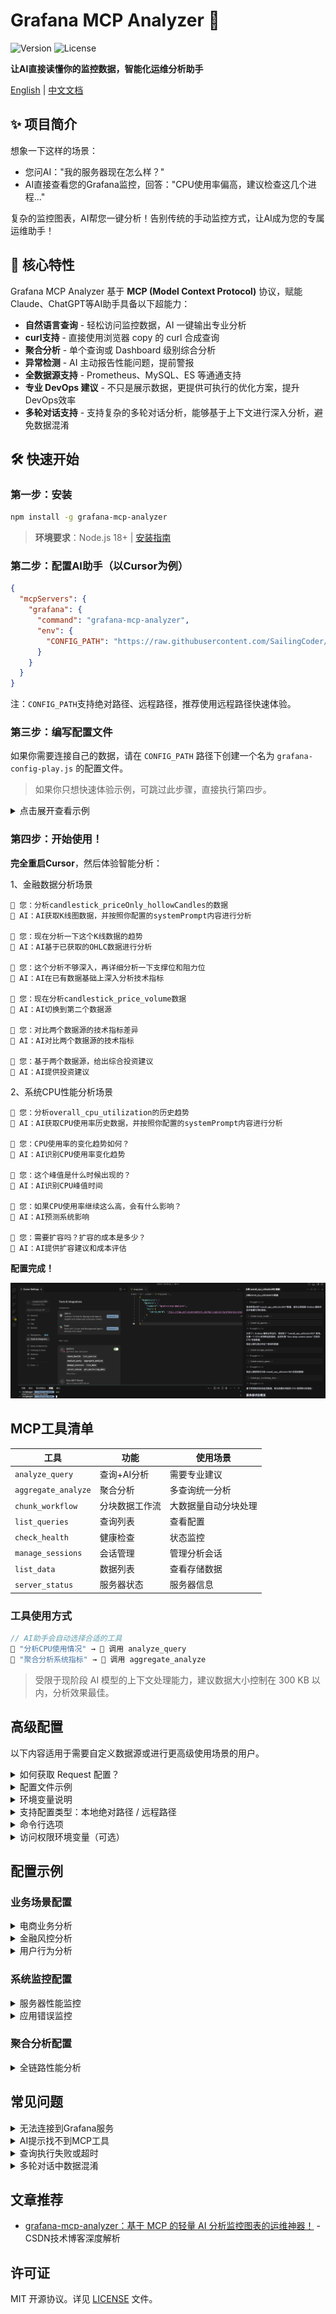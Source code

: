 # Grafana MCP Analyzer 🤖

![Version](https://img.shields.io/npm/v/grafana-mcp-analyzer) ![License](https://img.shields.io/npm/l/grafana-mcp-analyzer) 

**让AI直接读懂你的监控数据，智能化运维分析助手**

[English](https://github.com/SailingCoder/grafana-mcp-analyzer/blob/main/README_EN.md) | [中文文档](https://github.com/SailingCoder/grafana-mcp-analyzer/blob/main/README.md)

## ✨ 项目简介

想象一下这样的场景：

* 您问AI："我的服务器现在怎么样？"
* AI直接查看您的Grafana监控，回答："CPU使用率偏高，建议检查这几个进程..."

复杂的监控图表，AI帮您一键分析！告别传统的手动监控方式，让AI成为您的专属运维助手！

## 🚀 核心特性

Grafana MCP Analyzer 基于 **MCP (Model Context Protocol)** 协议，赋能Claude、ChatGPT等AI助手具备以下超能力：

-   **自然语言查询** - 轻松访问监控数据，AI 一键输出专业分析
-   **curl支持** - 直接使用浏览器 copy 的 curl 合成查询
-   **聚合分析** - 单个查询或 Dashboard 级别综合分析
-   **异常检测** - AI 主动报告性能问题，提前警报
-   **全数据源支持** - Prometheus、MySQL、ES 等通通支持
-   **专业 DevOps 建议** - 不只是展示数据，更提供可执行的优化方案，提升DevOps效率
-   **多轮对话支持** - 支持复杂的多轮对话分析，能够基于上下文进行深入分析，避免数据混淆

## 🛠️ 快速开始

### 第一步：安装

```bash
npm install -g grafana-mcp-analyzer
```

> **环境要求**：Node.js 18+ | [安装指南](https://blog.csdn.net/qq_37834631/article/details/148457021?spm=1001.2014.3001.5501)

### 第二步：配置AI助手（以Cursor为例）

```json
{
  "mcpServers": {
    "grafana": {
      "command": "grafana-mcp-analyzer",
      "env": {
        "CONFIG_PATH": "https://raw.githubusercontent.com/SailingCoder/grafana-mcp-analyzer/main/config/grafana-config-play.js"
      }
    }
  }
}
```

注：`CONFIG_PATH`支持绝对路径、远程路径，推荐使用远程路径快速体验。

### 第三步：编写配置文件

如果你需要连接自己的数据，请在 `CONFIG_PATH` 路径下创建一个名为 `grafana-config-play.js` 的配置文件。

> 如果你只想快速体验示例，可跳过此步骤，直接执行第四步。

<details>
<summary>点击展开查看示例</summary>

```javascript
/**
 * 基于Grafana Play演示实例的配置文件
 * 数据源(狗狗币OHLC数据)：https://play.grafana.org/d/candlesticksss/candlestick2?orgId=1&from=2021-07-13T22:13:30.740Z&to=2021-07-13T22:46:18.921Z&timezone=utc
 * 以下配置文件内容来源：https://raw.githubusercontent.com/SailingCoder/grafana-mcp-analyzer/main/config/grafana-config-play.js
 * Request 配置方式：支持 http api 和 curl
 */
const config = {
  // Grafana服务器地址
  baseUrl: 'https://play.grafana.org',
  
  // 默认请求头
  defaultHeaders: {
    'Content-Type': 'application/json',
    'Accept': 'application/json, text/plain, */*'
  },

  // 健康检查配置
  healthCheck: {
    url: 'api/health'
  },

  // 查询定义
  queries: {
    // Price Only, Hollow Candles
    // 使用HTTP API格式
    // 地址：https://play.grafana.org/d/candlestick/candlestick?orgId=1&from=2021-07-13T22:13:30.740Z&to=2021-07-13T22:46:18.921Z&timezone=utc&viewPanel=panel-7
    candlestick_priceOnly_hollowCandles: {
      url: 'api/ds/query',
      method: 'POST',
      params: {
        ds_type: 'grafana-testdata-datasource',
        requestId: 'SQR279'
      },
      headers: {
        'accept': 'application/json, text/plain, */*',
        'accept-language': 'zh-CN,zh;q=0.9',
        'cache-control': 'no-cache',
        'content-type': 'application/json',
        'origin': 'https://play.grafana.org',
        'pragma': 'no-cache',
        'priority': 'u=1, i',
        'referer': 'https://play.grafana.org/d/candlestick/candlestick?orgId=1&from=2021-07-13T22:13:30.740Z&to=2021-07-13T22:46:18.921Z&timezone=utc&viewPanel=panel-7',
        'sec-ch-ua': '"Not)A;Brand";v="8", "Chromium";v="138", "Google Chrome";v="138"',
        'sec-ch-ua-mobile': '?0',
        'sec-ch-ua-platform': '"macOS"',
        'sec-fetch-dest': 'empty',
        'sec-fetch-mode': 'cors',
        'sec-fetch-site': 'same-origin',
        'traceparent': '00-f0f1243b82acf0e362fd1f836565154a-fc3a173d3190c9df-01',
        'user-agent': 'Mozilla/5.0 (Macintosh; Intel Mac OS X 10_15_7) AppleWebKit/537.36 (KHTML, like Gecko) Chrome/138.0.0.0 Safari/537.36',
        'x-dashboard-title': 'Candlestick',
        'x-dashboard-uid': 'candlestick',
        'x-datasource-uid': 'PD8C576611E62080A',
        'x-grafana-device-id': '49c7d4ecdeee88ab5dde64deffa8ea2e',
        'x-grafana-org-id': '1',
        'x-panel-id': '7',
        'x-panel-plugin-id': 'candlestick',
        'x-panel-title': 'Price Only, Hollow Candles',
        'x-plugin-id': 'grafana-testdata-datasource'
      },
      data: {
        queries: [{
          csvFileName: "ohlc_dogecoin.csv",
          refId: "A",
          scenarioId: "csv_file",
          datasource: {
            type: "grafana-testdata-datasource",
            uid: "PD8C576611E62080A"
          },
          datasourceId: 454,
          intervalMs: 2000,
          maxDataPoints: 1180
        }],
        from: "1626214410740",
        to: "1626216378921"
      },
      systemPrompt: `您是狗狗币K线图分析专家。

**分析重点**：
1. 价格趋势识别 - 识别主要趋势方向(上涨/下跌/横盘)
2. 关键价位分析 - 找出支撑位和阻力位
3. 交易机会评估 - 基于K线形态识别入场时机
4. 风险评估 - 提供风险提示和投资建议

**输出格式**：
## 图表概览
- 时间范围：[具体时间]
- 价格范围：[最高价-最低价] 
- 主要趋势：[上涨/下跌/横盘]

## 技术分析
- 支撑位：[价格水平]
- 阻力位：[价格水平]
- 关键行为：[重要价格行为]

## 交易建议
- 短期方向：[看涨/看跌/中性]
- 关键价位：[关注价位]
- 风险提示：[重要提醒]`
    },
    // faro-shop-control-plane - Overall CPU Utilization
    // 使用 cUrl 格式
    // 地址：https://play.grafana.org/d/cNMLIAFK/cpu-utilization-details-cores?var-interval=$__auto&orgId=1&from=now-3h&to=now&timezone=browser&var-host=faro-shop-control-plane&var-cpu=$__all&viewPanel=panel-22
    overall_cpu_utilization: {
      curl: `curl 'https://play.grafana.org/api/ds/query?ds_type=prometheus&requestId=SQR112' \
  -H 'accept: application/json, text/plain, */*' \
  -H 'accept-language: zh-CN,zh;q=0.9' \
  -H 'cache-control: no-cache' \
  -H 'content-type: application/json' \
  -b '_ga=GA1.2.1909983567.1753671369; _gid=GA1.2.532774264.1753671369; rl_page_init_referrer=RudderEncrypt%3AU2FsdGVkX1%2B2lASJjXBqxv6%2FOpvlv5ClRT5vw%2BELHuE%3D; rl_page_init_referring_domain=RudderEncrypt%3AU2FsdGVkX19MSXh%2BQbiHW5f9mLAaP3ghy%2FcJZIk9zhI%3D; intercom-id-agpb1wfw=219eac14-cc23-4ca5-aa16-c299fab8c0ab; intercom-session-agpb1wfw=; intercom-device-id-agpb1wfw=fd9a6df6-d6c8-4b40-958b-568fc7f30ae2; rl_group_id=RudderEncrypt%3AU2FsdGVkX196IBi0ppflecKuY9333Hf3E8fCWy4xJNU%3D; rl_group_trait=RudderEncrypt%3AU2FsdGVkX19%2Fc4msmFb6pg0d4rM%2BpLKI9zqEnxxFrPE%3D; rl_anonymous_id=RudderEncrypt%3AU2FsdGVkX186iymdvmvCOhwF2sff5XEHniCdK0idYHYA4P%2BUpg8hnPVqFbQpqF%2Fn5dfeDz3BxORb9hPn8cIvwQ%3D%3D; rl_user_id=RudderEncrypt%3AU2FsdGVkX1%2B7qEm%2BjVUpWQfQIZgdXaAXNAGDqx%2ByBo3qzXCeyxQWfQNHP9CFM4cX; rl_trait=RudderEncrypt%3AU2FsdGVkX19zSSOXFUxzg3KWR6VQOAkavGgxHg9JdbDKn6hPh3%2BBm3nDBP%2F6tM0wl0b6r0f1A2MZ2SeB6p9f%2FeeaUcrUzR%2FQDfqJHZGhOCdpwmOXZVVQncG%2Ff3ITY6GU%2BvGu9sfYHNgcpS5UHphpBA%3D%3D; _ga_Y0HRZEVBCW=GS2.2.s1753671369$o1$g1$t1753671728$j23$l0$h0; rl_session=RudderEncrypt%3AU2FsdGVkX18BkXGTwuY7KtE7Zr6WjpDFDtkvh9%2Btz4dc8BJeXT1%2FrqgdzGnXydN9EMwRRVR%2FQzGVBtyZ%2FNhg27pvhkbqL2QVLD%2F79GRtbxM8qDKCDo4c%2FfokCEdeF8AoiuRXQzPkAC7UEy7g1swC9w%3D%3D' \
  -H 'origin: https://play.grafana.org' \
  -H 'pragma: no-cache' \
  -H 'priority: u=1, i' \
  -H 'referer: https://play.grafana.org/d/cNMLIAFK/cpu-utilization-details-cores?var-interval=$__auto&orgId=1&from=now-3h&to=now&timezone=browser&var-host=faro-shop-control-plane&var-cpu=$__all&viewPanel=panel-22&inspect=panel-22&inspectTab=query' \
  -H 'sec-ch-ua: "Not)A;Brand";v="8", "Chromium";v="138", "Google Chrome";v="138"' \
  -H 'sec-ch-ua-mobile: ?0' \
  -H 'sec-ch-ua-platform: "macOS"' \
  -H 'sec-fetch-dest: empty' \
  -H 'sec-fetch-mode: cors' \
  -H 'sec-fetch-site: same-origin' \
  -H 'traceparent: 00-fea7a897de47671f57a42d15b26043a5-578babdc8cb152e0-01' \
  -H 'user-agent: Mozilla/5.0 (Macintosh; Intel Mac OS X 10_15_7) AppleWebKit/537.36 (KHTML, like Gecko) Chrome/138.0.0.0 Safari/537.36' \
  -H 'x-dashboard-title: CPU Utilization Details (Cores)' \
  -H 'x-dashboard-uid: cNMLIAFK' \
  -H 'x-datasource-uid: grafanacloud-prom' \
  -H 'x-grafana-device-id: 49c7d4ecdeee88ab5dde64deffa8ea2e' \
  -H 'x-grafana-org-id: 1' \
  -H 'x-panel-id: 22' \
  -H 'x-panel-plugin-id: timeseries' \
  -H 'x-panel-title: $host - Overall CPU Utilization' \
  -H 'x-plugin-id: prometheus' \
  --data-raw $'{"queries":[{"calculatedInterval":"2s","datasource":{"type":"prometheus","uid":"grafanacloud-prom"},"datasourceErrors":{},"errors":{},"expr":"clamp_max((avg by (mode) ( (clamp_max(rate(node_cpu_seconds_total{instance=\\"faro-shop-control-plane\\",mode\u0021=\\"idle\\"}[1m]),1)) or (clamp_max(irate(node_cpu_seconds_total{instance=\\"faro-shop-control-plane\\",mode\u0021=\\"idle\\"}[5m]),1)) )),1)","format":"time_series","hide":false,"interval":"1m","intervalFactor":1,"legendFormat":"{{mode}}","metric":"","refId":"A","step":300,"exemplar":false,"requestId":"22A","utcOffsetSec":28800,"scopes":[],"adhocFilters":[],"datasourceId":171,"intervalMs":60000,"maxDataPoints":1180},{"datasource":{"type":"prometheus","uid":"grafanacloud-prom"},"expr":"clamp_max(max by () (sum  by (cpu) ( (clamp_max(rate(node_cpu_seconds_total{instance=\\"faro-shop-control-plane\\",mode\u0021=\\"idle\\",mode\u0021=\\"iowait\\"}[1m]),1)) or (clamp_max(irate(node_cpu_seconds_total{instance=\\"faro-shop-control-plane\\",mode\u0021=\\"idle\\",mode\u0021=\\"iowait\\"}[5m]),1)) )),1)","format":"time_series","hide":false,"interval":"1m","intervalFactor":1,"legendFormat":"Max Core Utilization","refId":"B","exemplar":false,"requestId":"22B","utcOffsetSec":28800,"scopes":[],"adhocFilters":[],"datasourceId":171,"intervalMs":60000,"maxDataPoints":1180}],"from":"1753660994019","to":"1753671794019"}'`,
      systemPrompt: `您是系统性能分析专家，专注于CPU使用率历史趋势分析。

**数据特点**：这是总体CPU使用率的历史时间序列数据，包含：
- **user**: 用户模式CPU使用率
- **system**: 系统模式CPU使用率  
- **iowait**: I/O等待时间
- **softirq**: 软件中断
- **Max Core Utilization**: 单核最大使用率

**分析重点**：
1. **历史趋势分析** - 识别CPU使用率的变化趋势和模式
2. **性能瓶颈识别** - 分析哪个CPU模式占用最多资源
3. **峰值分析** - 识别CPU使用率的峰值时间和原因
4. **系统健康评估** - 基于历史数据评估系统整体健康状况
5. **容量规划建议** - 基于趋势预测未来资源需求

**输出要求**：
- 提供具体的时间范围和数据统计
- 识别关键的性能指标和异常模式
- 分析不同CPU模式的使用情况
- 给出基于历史数据的优化建议

请提供详细的CPU性能趋势分析报告。`
    },
  }
};

module.exports = config;
```
</details>

### 第四步：开始使用！

**完全重启Cursor**，然后体验智能分析：

1、金融数据分析场景

```text
👤 您：分析candlestick_priceOnly_hollowCandles的数据
🤖 AI：AI获取K线图数据，并按照你配置的systemPrompt内容进行分析

👤 您：现在分析一下这个K线数据的趋势
🤖 AI：AI基于已获取的OHLC数据进行分析

👤 您：这个分析不够深入，再详细分析一下支撑位和阻力位
🤖 AI：AI在已有数据基础上深入分析技术指标

👤 您：现在分析candlestick_price_volume数据
🤖 AI：AI切换到第二个数据源

👤 您：对比两个数据源的技术指标差异
🤖 AI：AI对比两个数据源的技术指标

👤 您：基于两个数据源，给出综合投资建议
🤖 AI：AI提供投资建议
```

2、系统CPU性能分析场景
```
👤 您：分析overall_cpu_utilization的历史趋势
🤖 AI：AI获取CPU使用率历史数据，并按照你配置的systemPrompt内容进行分析

👤 您：CPU使用率的变化趋势如何？
🤖 AI：AI识别CPU使用率变化趋势

👤 您：这个峰值是什么时候出现的？
🤖 AI：AI识别CPU峰值时间

👤 您：如果CPU使用率继续这么高，会有什么影响？
🤖 AI：AI预测系统影响

👤 您：需要扩容吗？扩容的成本是多少？
🤖 AI：AI提供扩容建议和成本评估
```

**配置完成！**

![在这里插入图片描述](https://github.com/SailingCoder/grafana-mcp-analyzer/blob/main/docs/image(1).png)

## MCP工具清单

| 工具 | 功能 | 使用场景 |
|------|------|----------|
| `analyze_query` | 查询+AI分析 | 需要专业建议 |
| `aggregate_analyze` | 聚合分析 | 多查询统一分析 |
| `chunk_workflow` | 分块数据工作流 | 大数据量自动分块处理 |
| `list_queries` | 查询列表 | 查看配置 |
| `check_health` | 健康检查 | 状态监控 |
| `manage_sessions` | 会话管理 | 管理分析会话 |
| `list_data` | 数据列表 | 查看存储数据 |
| `server_status` | 服务器状态 | 服务器信息 |

### 工具使用方式

```javascript
// AI助手会自动选择合适的工具
👤 "分析CPU使用情况" → 🤖 调用 analyze_query
👤 "聚合分析系统指标" → 🤖 调用 aggregate_analyze
```
> 受限于现阶段 AI 模型的上下文处理能力，建议数据大小控制在 300 KB 以内，分析效果最佳。

## 高级配置

以下内容适用于需要自定义数据源或进行更高级使用场景的用户。

<details>
<summary>如何获取 Request 配置？</summary>

### 方式一：HTTP API（如 `dogecoin_panel_7`）

1.  获取 Data 传参：进入图表 → "Query Inspector" → "JSON"解析 → 拷贝请求体(request)
2.  获取 Url 和 Headers Token：通过 Network 面板查看请求参数，手动构造 HTTP 配置。

### 方式二：curl（推荐，适用于所有面板，如`overall_cpu_utilization100`）：

1.  在Grafana中执行查询
2.  按F12打开开发者工具 → Network标签页
3.  找到查询请求 → 右键点击 → Copy as cURL
4.  将复制的 curl 粘贴至配置文件中即可
</details>

<details>
<summary>配置文件示例</summary>

- [基础版配置](https://github.com/SailingCoder/grafana-mcp-analyzer/blob/main/config/grafana-config.simple.js)
- [远程真实配置](https://github.com/SailingCoder/grafana-mcp-analyzer/blob/main/config/grafana-config-play.js)
</details>

<details>
<summary>环境变量说明</summary>

```json
{
  "mcpServers": {
    "grafana": {
      "command": "grafana-mcp-analyzer",
      "env": {
        "CONFIG_PATH": "https://raw.githubusercontent.com/SailingCoder/grafana-mcp-analyzer/main/config/grafana-config-play.js",
        "MAX_CHUNK_SIZE": "100",
        "SESSION_TIMEOUT_HOURS": "24",
        "CONFIG_MAX_AGE": "300",
      }
    }
  }
}

```


|环境变量名 | 类型 | 默认值 | 说明 |
| ----- | -- | --- | -- |
| `CONFIG_PATH` | string | 必填 | 配置文件路径（本地或 HTTPS 远程地址） |
| `MAX_CHUNK_SIZE` | number | `100` | 单块最大数据体积（KB），影响切片性能 |
| `SESSION_TIMEOUT_HOURS` | number | `24` | 会话过期时间（小时） |
| `CONFIG_MAX_AGE` | number | `300` | 远程配置文件缓存时间（秒），设为 `0` 则禁用 |

缓存特性：

- 智能缓存配置文件（默认缓存 5 分钟）
- 网络失败时使用本地过期缓存
- 启动自动清理缓存文件
- 设置 CONFIG_MAX_AGE=0 可禁用缓存，每次请求都拉取最新配置

</details>

<details>
<summary>支持配置类型：本地绝对路径 / 远程路径</summary>
    
### 1. 远程路径
    
支持通过HTTPS URL访问远程配置文件，适用于团队协作和多环境部署：

```json
{
  "env": {
    "CONFIG_PATH": "https://raw.githubusercontent.com/SailingCoder/grafana-mcp-analyzer/main/config/grafana-config-play.js"
  }
}
```

支持的远程存储：

*   GitHub Raw: `https://raw.githubusercontent.com/SailingCoder/grafana-mcp-analyzer/main/config/grafana-config-play.js`
*   阿里云OSS: `https://bucket.oss-cn-hangzhou.aliyuncs.com/config.js`
*   腾讯云COS: `https://bucket-123.cos.ap-shanghai.myqcloud.com/config.js`
*   AWS S3: `https://bucket.s3.amazonaws.com/config.js`

注意：
- ❌ 不支持 GitHub 网页路径，如 https://github.com/SailingCoder/grafana-mcp-analyzer/blob/main/config/grafana-config-play.js,	返回的是 HTML 页面
- ✅ 必须使用 GitHub Raw 格式获取原始 JS 文件，如 https://raw.githubusercontent.com/SailingCoder/grafana-mcp-analyzer/main/config/grafana-config-play.js


### 2. 本地路径
    
支持传入本地绝对路径，适用于快速测试分析：
    
```json
{
  "mcpServers": {
    "grafana": {
      "command": "grafana-mcp-analyzer",
      "env": {
        "CONFIG_PATH": "/Users/your-username/project/grafana-config.js"
      }
    }
  }
}
```
</details>

<details>
<summary>命令行选项</summary>

```bash
# 显示版本信息
grafana-mcp-analyzer -v
grafana-mcp-analyzer --version

# 显示帮助信息
grafana-mcp-analyzer -h
grafana-mcp-analyzer --help
```

</details>


<details>
<summary>访问权限环境变量（可选）</summary>

如需调用受保护的 Grafana API，可通过以下方式设置：

```bash
export GRAFANA_URL="https://your-grafana.com"
export GRAFANA_TOKEN="your-api-token"
```
你也可以在配置文件中使用 Headers 方式直接注入 token 访问。
</details>

## 配置示例

### 业务场景配置

<details>
<summary>电商业务分析</summary>

**用户问题**："我的电商转化率怎么样？如何提升销售额？"

```javascript
// 电商转化率分析
ecommerce_conversion: {
  curl: `curl 'api/ds/query' \\
    -X POST \\
    -H 'Content-Type: application/json' \\
    -d '{"queries":[{"refId":"A","expr":"rate(orders_total[5m]) / rate(page_views_total[5m]) * 100","range":{"from":"now-24h","to":"now"}}]}'`,
  systemPrompt: `您是电商业务分析专家。请分析转化率数据并回答以下关键问题：

**核心分析问题**：
1. 当前转化率是多少？与行业标准对比如何？
2. 转化率在一天中的高峰和低谷时段是什么时候？
3. 哪些因素可能影响转化率下降？
4. 具体建议如何提升转化率？预期能带来多少收益？

**输出格式**：
- 数据概览：当前转化率数值和趋势
- 问题诊断：识别转化率瓶颈
- 优化建议：3-5个可执行的改进方案
- 收益预测：预期提升效果和ROI

请用通俗易懂的语言，给出可操作的具体建议。`
}
```

</details>

<details>
<summary>金融风控分析</summary>
**用户问题**："我的交易系统有风险吗？如何预防欺诈？"

```javascript
// 交易风控分析
finance_risk_analysis: {
  curl: `curl 'api/ds/query' \\
    -X POST \\
    -H 'Content-Type: application/json' \\
    -d '{"queries":[{"refId":"A","expr":"sum(rate(transaction_amount_total[5m]))","range":{"from":"now-7d","to":"now"}}]}'`,
  systemPrompt: `您是金融风控专家。请分析交易数据并回答以下关键问题：

**核心分析问题**：
1. 当前交易量是否异常？与历史对比如何？
2. 是否存在可疑的交易模式？
3. 哪些交易需要重点关注？
4. 如何优化风控策略？

**输出格式**：
- 风险等级：低/中/高风险
- 异常指标：具体异常数据点
- 风险分析：潜在风险原因
- 防护建议：具体风控措施
- 紧急行动：需要立即处理的事项

请用红色标记高风险，黄色标记中风险，绿色标记低风险。`
}
```
</details>

<details>
<summary>用户行为分析</summary>

**用户问题**："我的用户活跃度怎么样？如何提高用户留存？"

```javascript
// 用户活跃度分析
user_engagement: {
  curl: `curl 'api/ds/query' \\
    -X POST \\
    -H 'Content-Type: application/json' \\
    -d '{"queries":[{"refId":"A","expr":"count(increase(user_sessions_total[1h]))","range":{"from":"now-30d","to":"now"}}]}'`,
  systemPrompt: `您是用户行为分析专家。请分析用户活跃度数据并回答以下关键问题：

**核心分析问题**：
1. 用户活跃度趋势如何？是否在增长？
2. 用户使用习惯有什么特点？
3. 哪些用户群体最活跃？
4. 如何提高用户留存率？

**输出格式**：
- 用户画像：活跃用户特征
- 趋势分析：活跃度变化趋势
- 目标用户：最有价值的用户群体
- 留存策略：提高用户粘性的方法
- 预期效果：实施建议后的预期改善

请结合用户生命周期，给出个性化的运营建议。`
}
```

</details>

### 系统监控配置

<details>
<summary>服务器性能监控</summary>

**用户问题**："我的服务器性能怎么样？需要扩容吗？"

```javascript
// 服务器性能分析
server_performance: {
  curl: `curl 'api/ds/query' \\
    -X POST \\
    -H 'Content-Type: application/json' \\
    -d '{"queries":[{
      "refId":"A",
      "expr":"node_cpu_seconds_total{mode=\"user\"} / node_cpu_seconds_total * 100",
      "range":{"from":"now-2h","to":"now"}
    }]}'`,
  systemPrompt: `您是系统性能专家。请分析服务器性能数据并回答以下关键问题：

**核心分析问题**：
1. CPU使用率是否正常？是否接近瓶颈？
2. 内存使用情况如何？是否存在泄漏？
3. 磁盘I/O是否成为瓶颈？
4. 是否需要扩容或优化？

**输出格式**：
- 性能评分：优秀/良好/一般/差
- 关键指标：CPU、内存、磁盘使用率
- 瓶颈分析：性能问题原因
- 优化建议：具体改进方案
- 告警建议：需要立即关注的问题

请用颜色标记不同严重程度：正常 注意 危险`
}
```
</details>

<details>
<summary>应用错误监控</summary>

**用户问题**："我的应用有错误吗？影响用户体验吗？"

```javascript
// 应用错误分析
app_error_analysis: {
  url: "api/ds/es/query",
  method: "POST",
  data: {
    es: {
      index: "app-logs-*",
      query: {
        "query": {
          "bool": {
            "must": [
              {"term": {"level": "ERROR"}},
              {"range": {"@timestamp": {"gte": "now-1h"}}}
            ]
          }
        }
      }
    }
  },
  systemPrompt: `您是应用监控专家。请分析错误日志并回答以下关键问题：

**核心分析问题**：
1. 错误频率如何？是否在增加？
2. 哪些错误最严重？影响多少用户？
3. 错误集中在哪些功能模块？
4. 如何快速修复和预防？

**输出格式**：
- 错误等级：严重/中等/轻微
- 错误统计：错误数量、影响用户数
- 错误分类：按模块和类型分类
- 修复建议：具体修复步骤
- 预防措施：避免类似错误的方法

请按严重程度排序，优先处理影响用户最多的错误。`
}
```
</details>

### 聚合分析配置

<details>
<summary>全链路性能分析</summary>

**用户问题**："我的系统整体性能怎么样？哪里是瓶颈？"

```javascript
// 前端性能
frontend_performance: {
  curl: `curl 'api/ds/query' \\
    -X POST \\
    -H 'Content-Type: application/json' \\
    -d '{"queries":[{"refId":"A","expr":"histogram_quantile(0.95, rate(page_load_time_seconds_bucket[5m]))","range":{"from":"now-1h","to":"now"}}]}'`,
  systemPrompt: '前端性能专家：分析页面加载时间，识别前端性能瓶颈。'
},

// 后端性能
backend_performance: {
  curl: `curl 'api/ds/query' \\
    -X POST \\
    -H 'Content-Type: application/json' \\
    -d '{"queries":[{"refId":"A","expr":"histogram_quantile(0.95, rate(api_response_time_seconds_bucket[5m]))","range":{"from":"now-1h","to":"now"}}]}'`,
  systemPrompt: '后端性能专家：分析API响应时间，识别后端性能问题。'
},

// 数据库性能
database_performance: {
  curl: `curl 'api/ds/query' \\
    -X POST \\
    -H 'Content-Type: application/json' \\
    -d '{"queries":[{"refId":"A","expr":"rate(mysql_queries_total[5m])","range":{"from":"now-1h","to":"now"}}]}'`,
  systemPrompt: '数据库性能专家：分析数据库查询性能，识别数据库瓶颈。'
}
```

**使用方式**：
> 👤 您：聚合分析全链路性能：frontend_performance, backend_performance, database_performance
> 
> 🤖 AI：综合分析前端、后端、数据库性能，提供完整的性能优化建议
</details>

## 常见问题

<details>
<summary>无法连接到Grafana服务</summary>

*   检查Grafana地址格式：必须包含`https://`或`http://`
*   验证API密钥有效性：确保未过期且有足够权限
*   测试网络连通性和防火墙设置

</details>

<details>
<summary>AI提示找不到MCP工具</summary>

*   完全退出Cursor并重新启动
*   检查配置文件路径是否正确
*   确保Node.js版本 ≥ 18

</details>

<details>
<summary>查询执行失败或超时</summary>

*   增加timeout设置
*   检查数据源连接状态
*   数据量过大时，缩小时间范围

</details>

<details>
<summary>多轮对话中数据混淆</summary>

*   确保使用正确的queryName，不同查询使用不同的名称
*   系统会自动缓存不同查询的数据，避免混淆
*   如果遇到数据混淆，可以重新调用analyze_query获取新数据

</details>

## 文章推荐

*   [grafana-mcp-analyzer：基于 MCP 的轻量 AI 分析监控图表的运维神器！](https://blog.csdn.net/qq_37834631/article/details/148473620?spm=1001.2014.3001.5501) - CSDN技术博客深度解析

## 许可证

MIT 开源协议。详见 [LICENSE](LICENSE) 文件。